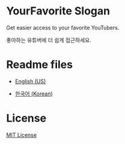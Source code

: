 # YourFavorite Slogan
Get easier access to your favorite YouTubers.

좋아하는 유튜버에 더 쉽게 접근하세요.

# Readme files
* [English (US)](https://github.com/cottons-kr/YourFavorite/blob/main/README-us.md)

* [한국어 (Korean)](https://github.com/cottons-kr/YourFavorite/blob/main/README-kr.md)

# License
[MIT License](https://github.com/cottons-kr/YourFavorite/blob/main/LICENSE)
